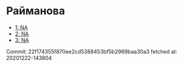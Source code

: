 # Райманова
- [1: NA](1.md)
- [2: NA](2.md)
- [3: NA](3.md)

Commit: 22f174355f870ee2cd5388453bf5b2969baa30a3
 fetched at: 20201222-143804
